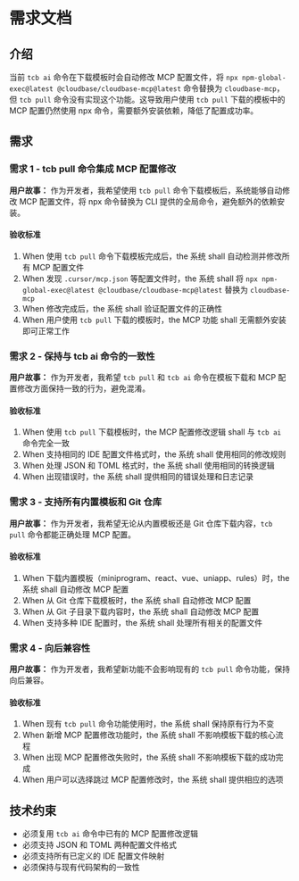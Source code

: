 # 需求文档

## 介绍

当前 `tcb ai` 命令在下载模板时会自动修改 MCP 配置文件，将 `npx npm-global-exec@latest @cloudbase/cloudbase-mcp@latest` 命令替换为 `cloudbase-mcp`，但 `tcb pull` 命令没有实现这个功能。这导致用户使用 `tcb pull` 下载的模板中的 MCP 配置仍然使用 npx 命令，需要额外安装依赖，降低了配置成功率。

## 需求

### 需求 1 - tcb pull 命令集成 MCP 配置修改

**用户故事：** 作为开发者，我希望使用 `tcb pull` 命令下载模板后，系统能够自动修改 MCP 配置文件，将 npx 命令替换为 CLI 提供的全局命令，避免额外的依赖安装。

#### 验收标准

1. When 使用 `tcb pull` 命令下载模板完成后，the 系统 shall 自动检测并修改所有 MCP 配置文件
2. When 发现 `.cursor/mcp.json` 等配置文件时，the 系统 shall 将 `npx npm-global-exec@latest @cloudbase/cloudbase-mcp@latest` 替换为 `cloudbase-mcp`
3. When 修改完成后，the 系统 shall 验证配置文件的正确性
4. When 用户使用 `tcb pull` 下载的模板时，the MCP 功能 shall 无需额外安装即可正常工作

### 需求 2 - 保持与 tcb ai 命令的一致性

**用户故事：** 作为开发者，我希望 `tcb pull` 和 `tcb ai` 命令在模板下载和 MCP 配置修改方面保持一致的行为，避免混淆。

#### 验收标准

1. When 使用 `tcb pull` 下载模板时，the MCP 配置修改逻辑 shall 与 `tcb ai` 命令完全一致
2. When 支持相同的 IDE 配置文件格式时，the 系统 shall 使用相同的修改规则
3. When 处理 JSON 和 TOML 格式时，the 系统 shall 使用相同的转换逻辑
4. When 出现错误时，the 系统 shall 提供相同的错误处理和日志记录

### 需求 3 - 支持所有内置模板和 Git 仓库

**用户故事：** 作为开发者，我希望无论从内置模板还是 Git 仓库下载内容，`tcb pull` 命令都能正确处理 MCP 配置。

#### 验收标准

1. When 下载内置模板（miniprogram、react、vue、uniapp、rules）时，the 系统 shall 自动修改 MCP 配置
2. When 从 Git 仓库下载模板时，the 系统 shall 自动修改 MCP 配置
3. When 从 Git 子目录下载内容时，the 系统 shall 自动修改 MCP 配置
4. When 支持多种 IDE 配置时，the 系统 shall 处理所有相关的配置文件

### 需求 4 - 向后兼容性

**用户故事：** 作为开发者，我希望新功能不会影响现有的 `tcb pull` 命令功能，保持向后兼容。

#### 验收标准

1. When 现有 `tcb pull` 命令功能使用时，the 系统 shall 保持原有行为不变
2. When 新增 MCP 配置修改功能时，the 系统 shall 不影响模板下载的核心流程
3. When 出现 MCP 配置修改失败时，the 系统 shall 不影响模板下载的成功完成
4. When 用户可以选择跳过 MCP 配置修改时，the 系统 shall 提供相应的选项

## 技术约束

- 必须复用 `tcb ai` 命令中已有的 MCP 配置修改逻辑
- 必须支持 JSON 和 TOML 两种配置文件格式
- 必须支持所有已定义的 IDE 配置文件映射
- 必须保持与现有代码架构的一致性







